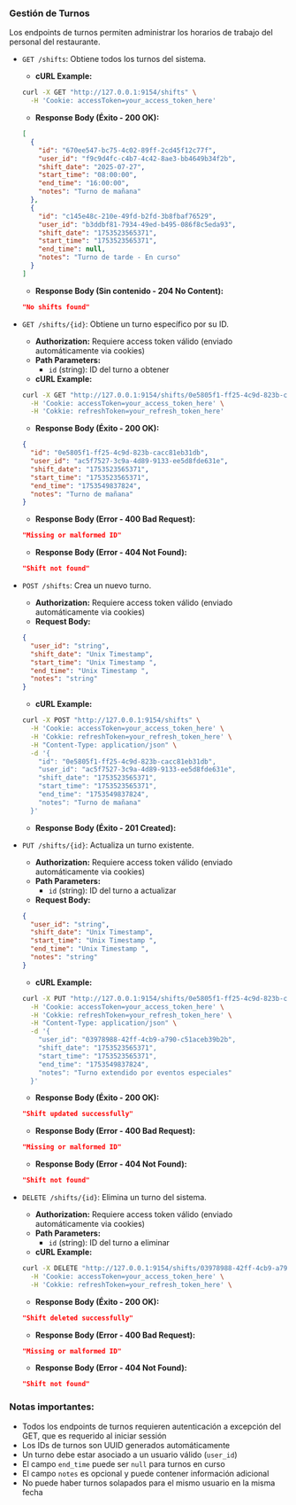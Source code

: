 ### Gestión de Turnos

Los endpoints de turnos permiten administrar los horarios de trabajo del personal del restaurante.

- `GET /shifts`: Obtiene todos los turnos del sistema.
  - **cURL Example:**
  ```bash
  curl -X GET "http://127.0.0.1:9154/shifts" \
    -H 'Cookie: accessToken=your_access_token_here'
  ```
  - **Response Body (Éxito - 200 OK):**
  ```json
  [
    {
      "id": "670ee547-bc75-4c02-89ff-2cd45f12c77f",
      "user_id": "f9c9d4fc-c4b7-4c42-8ae3-bb4649b34f2b",
      "shift_date": "2025-07-27",
      "start_time": "08:00:00",
      "end_time": "16:00:00",
      "notes": "Turno de mañana"
    },
    {
      "id": "c145e48c-210e-49fd-b2fd-3b8fbaf76529",
      "user_id": "b3ddbf81-7934-49ed-b495-086f8c5eda93",
      "shift_date": "1753523565371",
      "start_time": "1753523565371",
      "end_time": null,
      "notes": "Turno de tarde - En curso"
    }
  ]
  ```
  - **Response Body (Sin contenido - 204 No Content):**
  ```json
  "No shifts found"
  ```

- `GET /shifts/{id}`: Obtiene un turno específico por su ID.
  - **Authorization:** Requiere access token válido (enviado automáticamente via cookies)
  - **Path Parameters:**
    - `id` (string): ID del turno a obtener
  - **cURL Example:**
  ```bash
  curl -X GET "http://127.0.0.1:9154/shifts/0e5805f1-ff25-4c9d-823b-cacc81eb31db" \
    -H 'Cookie: accessToken=your_access_token_here' \
    -H 'Cokkie: refreshToken=your_refresh_token_here'
  ```
  - **Response Body (Éxito - 200 OK):**
  ```json
  {
    "id": "0e5805f1-ff25-4c9d-823b-cacc81eb31db",
    "user_id": "ac5f7527-3c9a-4d89-9133-ee5d8fde631e",
    "shift_date": "1753523565371",
    "start_time": "1753523565371",
    "end_time": "1753549837824",
    "notes": "Turno de mañana"
  }
  ```
  - **Response Body (Error - 400 Bad Request):**
  ```json
  "Missing or malformed ID"
  ```
  - **Response Body (Error - 404 Not Found):**
  ```json
  "Shift not found"
  ```

- `POST /shifts`: Crea un nuevo turno.
  - **Authorization:** Requiere access token válido (enviado automáticamente via cookies)
  - **Request Body:**
  ```json
  {
    "user_id": "string",
    "shift_date": "Unix Timestamp",
    "start_time": "Unix Timestamp ",
    "end_time": "Unix Timestamp ",
    "notes": "string"
  }
  ```
  - **cURL Example:**
  ```bash
  curl -X POST "http://127.0.0.1:9154/shifts" \
    -H 'Cookie: accessToken=your_access_token_here' \
    -H 'Cokkie: refreshToken=your_refresh_token_here' \
    -H "Content-Type: application/json" \
    -d '{
      "id": "0e5805f1-ff25-4c9d-823b-cacc81eb31db",
      "user_id": "ac5f7527-3c9a-4d89-9133-ee5d8fde631e",
      "shift_date": "1753523565371",
      "start_time": "1753523565371",
      "end_time": "1753549837824",
      "notes": "Turno de mañana"
    }'
  ```
  - **Response Body (Éxito - 201 Created):**

- `PUT /shifts/{id}`: Actualiza un turno existente.
  - **Authorization:** Requiere access token válido (enviado automáticamente via cookies)
  - **Path Parameters:**
    - `id` (string): ID del turno a actualizar
  - **Request Body:**
  ```json
  {
    "user_id": "string",
    "shift_date": "Unix Timestamp",
    "start_time": "Unix Timestamp ",
    "end_time": "Unix Timestamp ",
    "notes": "string"
  }
  ```
  - **cURL Example:**
  ```bash
  curl -X PUT "http://127.0.0.1:9154/shifts/0e5805f1-ff25-4c9d-823b-cacc81eb31db" \
    -H 'Cookie: accessToken=your_access_token_here' \
    -H 'Cokkie: refreshToken=your_refresh_token_here' \
    -H "Content-Type: application/json" \
    -d '{
      "user_id": "03978988-42ff-4cb9-a790-c51aceb39b2b",
      "shift_date": "1753523565371",
      "start_time": "1753523565371",
      "end_time": "1753549837824",
      "notes": "Turno extendido por eventos especiales"
    }'
  ```
  - **Response Body (Éxito - 200 OK):**
  ```json
  "Shift updated successfully"
  ```
  - **Response Body (Error - 400 Bad Request):**
  ```json
  "Missing or malformed ID"
  ```
  - **Response Body (Error - 404 Not Found):**
  ```json
  "Shift not found"
  ```

- `DELETE /shifts/{id}`: Elimina un turno del sistema.
  - **Authorization:** Requiere access token válido (enviado automáticamente via cookies)
  - **Path Parameters:**
    - `id` (string): ID del turno a eliminar
  - **cURL Example:**
  ```bash
  curl -X DELETE "http://127.0.0.1:9154/shifts/03978988-42ff-4cb9-a790-c51aceb39b2b" \
    -H 'Cookie: accessToken=your_access_token_here' \
    -H 'Cokkie: refreshToken=your_refresh_token_here' \
  ```
  - **Response Body (Éxito - 200 OK):**
  ```json
  "Shift deleted successfully"
  ```
  - **Response Body (Error - 400 Bad Request):**
  ```json
  "Missing or malformed ID"
  ```
  - **Response Body (Error - 404 Not Found):**
  ```json
  "Shift not found"
  ```

### Notas importantes:
- Todos los endpoints de turnos requieren autenticación a excepción del GET, que es requerido al iniciar sessión
- Los IDs de turnos son UUID generados automáticamente
- Un turno debe estar asociado a un usuario válido (`user_id`)
- El campo `end_time` puede ser `null` para turnos en curso
- El campo `notes` es opcional y puede contener información adicional
- No puede haber turnos solapados para el mismo usuario en la misma fecha
